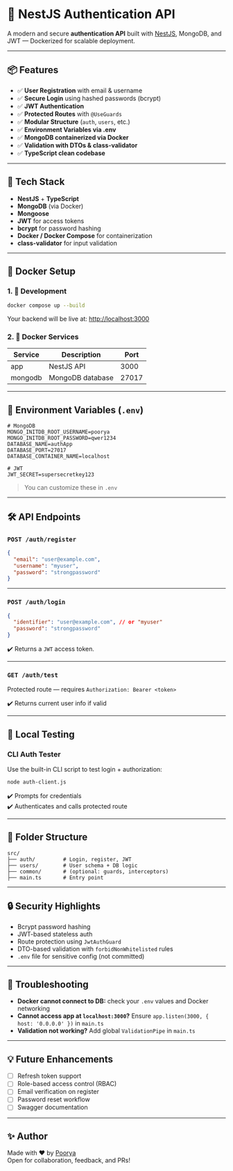 # 🔐 NestJS Authentication API

A modern and secure **authentication API** built with [NestJS](https://nestjs.com/), MongoDB, and JWT — Dockerized for scalable deployment.

---

## 📦 Features

- ✅ **User Registration** with email & username
- ✅ **Secure Login** using hashed passwords (bcrypt)
- ✅ **JWT Authentication**
- ✅ **Protected Routes** with `@UseGuards`
- ✅ **Modular Structure** (`auth`, `users`, etc.)
- ✅ **Environment Variables via .env**
- ✅ **MongoDB containerized via Docker**
- ✅ **Validation with DTOs & class-validator**
- ✅ **TypeScript clean codebase**

---

## 🚀 Tech Stack

- **NestJS** + **TypeScript**
- **MongoDB** (via Docker)
- **Mongoose**
- **JWT** for access tokens
- **bcrypt** for password hashing
- **Docker / Docker Compose** for containerization
- **class-validator** for input validation

---

## 🐳 Docker Setup

### 1. 🧪 Development

```bash
docker compose up --build
```

Your backend will be live at: [http://localhost:3000](http://localhost:3000)

### 2. 🏁 Docker Services

| Service   | Description     | Port |
|-----------|------------------|------|
| app       | NestJS API       | 3000 |
| mongodb   | MongoDB database | 27017 |

---

## 🔧 Environment Variables (`.env`)

```env
# MongoDB
MONGO_INITDB_ROOT_USERNAME=poorya
MONGO_INITDB_ROOT_PASSWORD=qwer1234
DATABASE_NAME=authApp
DATABASE_PORT=27017
DATABASE_CONTAINER_NAME=localhost

# JWT
JWT_SECRET=supersecretkey123
```

> You can customize these in `.env`

---

## 🛠️ API Endpoints

### `POST /auth/register`

```json
{
  "email": "user@example.com",
  "username": "myuser",
  "password": "strongpassword"
}
```

---

### `POST /auth/login`

```json
{
  "identifier": "user@example.com", // or "myuser"
  "password": "strongpassword"
}
```

✔️ Returns a `JWT` access token.

---

### `GET /auth/test`

Protected route — requires `Authorization: Bearer <token>`

✔️ Returns current user info if valid

---

## 🧪 Local Testing

### CLI Auth Tester

Use the built-in CLI script to test login + authorization:

```bash
node auth-client.js
```

✔️ Prompts for credentials  
✔️ Authenticates and calls protected route

---

## 🧱 Folder Structure

```
src/
├── auth/         # Login, register, JWT
├── users/        # User schema + DB logic
├── common/       # (optional: guards, interceptors)
├── main.ts       # Entry point
```

---

## 🔒 Security Highlights

- Bcrypt password hashing
- JWT-based stateless auth
- Route protection using `JwtAuthGuard`
- DTO-based validation with `forbidNonWhitelisted` rules
- `.env` file for sensitive config (not committed)

---

## 🐛 Troubleshooting

- **Docker cannot connect to DB:** check your `.env` values and Docker networking
- **Cannot access app at `localhost:3000`?** Ensure `app.listen(3000, { host: '0.0.0.0' })` in `main.ts`
- **Validation not working?** Add global `ValidationPipe` in `main.ts`

---

## 💡 Future Enhancements

- [ ] Refresh token support
- [ ] Role-based access control (RBAC)
- [ ] Email verification on register
- [ ] Password reset workflow
- [ ] Swagger documentation

---

## ✨ Author

Made with ❤️ by [Poorya](https://github.com/your-github-username)  
Open for collaboration, feedback, and PRs!
